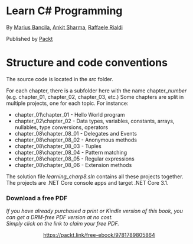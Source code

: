 # Learn C# Programming

By [Marius Bancila](https://github.com/mariusbancila), [Ankit Sharma](https://github.com/AnkitSharma-007), [Raffaele Rialdi](https://github.com/raffaeler)

Published by [Packt](https://github.com/PacktPublishing)


# Structure and code conventions

The source code is located in the *src* folder.

For each chapter, there is a subfolder here with the name chapter_*number* (e.g. chapter_01, chapter_02, chapter_03, etc.)
Some chapters are split in multiple projects, one for each topic. For instance:

* chapter_01\chapter_01 - Hello World program
* chapter_02\chapter_02 - Data types, variables, constants, arrays, nullables, type conversions, operators
* chapter_08\chapter_08_01 - Delegates and Events
* chapter_08\chapter_08_02 - Anonymous methods
* chapter_08\chapter_08_03 - Tuples
* chapter_08\chapter_08_04 - Pattern matching
* chapter_08\chapter_08_05 - Regular expressions
* chapter_08\chapter_08_06 - Extension methods

The solution file *learning_charp8.sln* contains all these projects together. The projects are .NET Core console apps and target .NET Core 3.1.

### Download a free PDF

 <i>If you have already purchased a print or Kindle version of this book, you can get a DRM-free PDF version at no cost.<br>Simply click on the link to claim your free PDF.</i>
<p align="center"> <a href="https://packt.link/free-ebook/9781789805864">https://packt.link/free-ebook/9781789805864 </a> </p>
